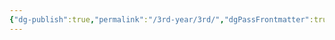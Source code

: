 ```yaml
---
{"dg-publish":true,"permalink":"/3rd-year/3rd/","dgPassFrontmatter":true,"created":"2025-03-14T15:12:27.281+02:00","updated":"2025-03-14T15:14:30.583+02:00"}
---
```


